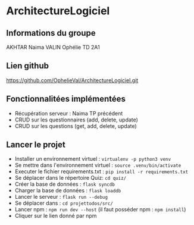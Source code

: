 # ArchitectureLogiciel

## Informations du groupe
AKHTAR Naima
VALIN Ophélie
TD 2A1

## Lien github
https://github.com/OphelieVal/ArchitectureLogiciel.git

## Fonctionnalitées implémentées 

- Récupération serveur : Naima TP précédent
- CRUD sur les questionnaires (add, delete, update)
- CRUD sur les questions (get, add, delete, update)


## Lancer le projet
- Installer un environnement virtuel :  `virtualenv -p python3 venv`    
- Se mettre dans l'environnement virtuel : `source .venv/bin/activate`
- Executer le fichier requirements.txt : `pip install -r requirements.txt`
- Se déplacer dans le répertoire Quiz: `cd quiz/`
- Créer la base de données : `flask syncdb`
- Charger la base de données : `flask loaddb`
- Lancer le serveur : `flask run --debug`
- Se déplacer dans : `cd projettodos/src/`
- Lancer npm : `npm run dev --host` (il faut posséder npm : `npm install`)
- Cliquer sur le lien donné par npm